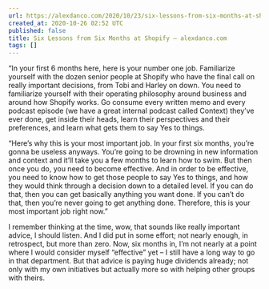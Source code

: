 ```yaml
---
url: https://alexdanco.com/2020/10/23/six-lessons-from-six-months-at-shopify/
created_at: 2020-10-26 02:52 UTC
published: false
title: Six Lessons from Six Months at Shopify – alexdanco.com
tags: []
---
```


“In your first 6 months here, here is your number one job. Familiarize yourself with the dozen senior people at Shopify who have the final call on really important decisions, from Tobi and Harley on down. You need to familiarize yourself with their operating philosophy around business and around how Shopify works. Go consume every written memo and every podcast episode (we have a great internal podcast called Context) they’ve ever done, get inside their heads, learn their perspectives and their preferences, and learn what gets them to say Yes to things. 

“Here’s why this is your most important job. In your first six months, you’re gonna be useless anyways. You’re going to be drowning in new information and context and it’ll take you a few months to learn how to swim. But then once you do, you need to become effective. And in order to be effective, you need to know how to get those people to say Yes to things, and how they would think through a decision down to a detailed level. If you can do that, then you can get basically anything you want done. If you can’t do that, then you’re never going to get anything done. Therefore, this is your most important job right now.”

I remember thinking at the time, wow, that sounds like really important advice, I should listen. And I did put in some effort; not nearly enough, in retrospect, but more than zero. Now, six months in, I’m not nearly at a point where I would consider myself “effective” yet – I still have a long way to go in that department. But that advice is paying huge dividends already; not only with my own initiatives but actually more so with helping other groups with theirs.
